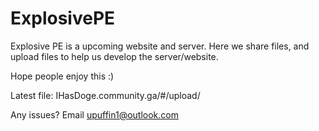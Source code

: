 # ExplosivePE

Explosive PE is a upcoming website and server.
Here we share files, and upload files to help us develop the server/website.

Hope people enjoy this :)

Latest file: IHasDoge.community.ga/#/upload/

Any issues? Email upuffin1@outlook.com
